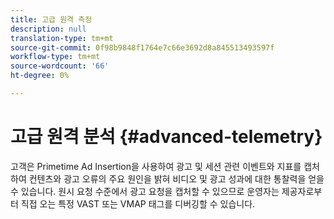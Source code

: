 ```yaml
---
title: 고급 원격 측정
description: null
translation-type: tm+mt
source-git-commit: 0f98b9848f1764e7c66e3692d8a845513493597f
workflow-type: tm+mt
source-wordcount: '66'
ht-degree: 0%

---
```



# 고급 원격 분석 {#advanced-telemetry}

고객은 Primetime Ad Insertion을 사용하여 광고 및 세션 관련 이벤트와 지표를 캡처하여 컨텐츠와 광고 오류의 주요 원인을 밝혀 비디오 및 광고 성과에 대한 통찰력을 얻을 수 있습니다.  원시 요청 수준에서 광고 요청을 캡처할 수 있으므로 운영자는 제공자로부터 직접 오는 특정 VAST 또는 VMAP 태그를 디버깅할 수 있습니다.
